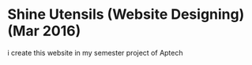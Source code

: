 # Shine Utensils (Website Designing) (Mar 2016)

i create this website in my semester project of Aptech
